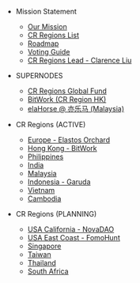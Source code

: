 
- Mission Statement
    - [Our Mission](/main/cr-regions.md)
    - [CR Regions List](/main/directory.md)
    - [Roadmap](/main/roadmap.md)
    - [Voting Guide](/main/voting-guide.md)
    - [CR Regions Lead - Clarence Liu](/main/clarence-about.md)
    
- SUPERNODES
    - [CR Regions Global Fund](/supernodes/global-fund.md)
    - [BitWork (CR Region HK)](/supernodes/bitwork.md)
    - [elaHorse @ 亦乐马 (Malaysia)](/supernodes/elaHorse.md)

- CR Regions (ACTIVE)
    - [Europe - Elastos Orchard](/regions/orchard.md)
    - [Hong Kong - BitWork](/regions/bitwork.md)
    - [Philippines](/regions/philippines.md)
    - [India](/regions/india.md)
    - [Malaysia](/regions/malaysia.md)
    - [Indonesia - Garuda](/regions/garuda.md)
    - [Vietnam](/regions/vietnam.md)
    - [Cambodia](/regions/small-world.md)
    
- CR Regions (PLANNING)
    - [USA California - NovaDAO](/regions/novadao.md)
    - [USA East Coast - FomoHunt](/regions/fomohunt.md)
    - [Singapore](/regions/singapore.md)
    - [Taiwan](/regions/taiwan.md)
    - [Thailand](/regions/thailand.md)
    - [South Africa](/regions/south-africa.md)
